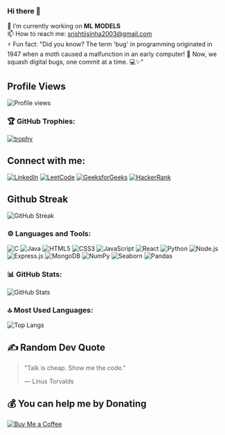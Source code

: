 ### Hi there 👋

🔭 I’m currently working on **ML** **MODELS**   
📫 How to reach me: [srishtiisinha2003@gmail.com](mailto:srishtiisinha2003@gmail.com)  
⚡ Fun fact: "Did you know? The term 'bug' in programming originated in 1947 when a moth caused a malfunction in   an early computer! 🐛 Now, we squash digital bugs, one commit at a time. 💻✨"

## Profile Views
![Profile views](https://komarev.com/ghpvc/?username=SrishtiSinha2003&color=brightgreen)


### 🏆 GitHub Trophies:
[![trophy](https://github-profile-trophy.vercel.app/?username=SrishtiSinha2003)](https://github.com/SrishtiSinha2003/github-profile-trophy)


## Connect with me:
[![LinkedIn](https://img.shields.io/badge/LinkedIn-%230077B5.svg?style=for-the-badge&logo=linkedin&logoColor=white)](https://linkedin.com/in/srishti-sinha-06aug082003/)
[![LeetCode](https://img.shields.io/badge/LeetCode-%23FFA116.svg?style=for-the-badge&logo=leetcode&logoColor=black)](https://leetcode.com/u/gHKCUzkWji/)
[![GeeksforGeeks](https://img.shields.io/badge/GeeksforGeeks-%2300C853.svg?style=for-the-badge&logo=geeksforgeeks&logoColor=white)](https://auth.geeksforgeeks.org/user/msdianvvtn7/)
[![HackerRank](https://img.shields.io/badge/HackerRank-%232EC866.svg?style=for-the-badge&logo=hackerrank&logoColor=white)](https://www.hackerrank.com/profile/msdianvarsha)

## Github Streak
![GitHub Streak](https://github-readme-streak-stats.herokuapp.com/?userSrishtiSinha2003)




### ⚙️ Languages and Tools:

![C](https://img.shields.io/badge/C-%2300599C.svg?style=for-the-badge&logo=c&logoColor=white)
![Java](https://img.shields.io/badge/Java-%23ED8B00.svg?style=for-the-badge&logo=java&logoColor=white)
![HTML5](https://img.shields.io/badge/HTML5-%23E34F26.svg?style=for-the-badge&logo=html5&logoColor=white)
![CSS3](https://img.shields.io/badge/CSS3-%231572B6.svg?style=for-the-badge&logo=css3&logoColor=white)
![JavaScript](https://img.shields.io/badge/JavaScript-%23F7DF1E.svg?style=for-the-badge&logo=javascript&logoColor=black)
![React](https://img.shields.io/badge/React-%2361DAFB.svg?style=for-the-badge&logo=react&logoColor=black)
![Python](https://img.shields.io/badge/Python-3670A0?style=for-the-badge&logo=python&logoColor=ffdd54)
![Node.js](https://img.shields.io/badge/Node.js-6DA55F?style=for-the-badge&logo=node.js&logoColor=white)
![Express.js](https://img.shields.io/badge/Express.js-%23404d59.svg?style=for-the-badge&logo=express&logoColor=%2361DAFB)
![MongoDB](https://img.shields.io/badge/MongoDB-%2347A248.svg?style=for-the-badge&logo=mongodb&logoColor=white)
![NumPy](https://img.shields.io/badge/NumPy-%23013243.svg?style=for-the-badge&logo=numpy&logoColor=white)
![Seaborn](https://img.shields.io/badge/Seaborn-%23013243.svg?style=for-the-badge&logo=seaborn&logoColor=white)
![Pandas](https://img.shields.io/badge/Pandas-%23150458.svg?style=for-the-badge&logo=pandas&logoColor=white)


### 📊 GitHub Stats:
![GitHub Stats](https://github-readme-stats.vercel.app/api?username=SrishtiSinha2003&show_icons=true&theme=radical)

### 🔝 Most Used Languages:
![Top Langs](https://github-readme-stats.vercel.app/api/top-langs/?username=SrishtiSinha2003&layout=compact)



## ✍️ Random Dev Quote
> "Talk is cheap. Show me the code."
>
> — Linus Torvalds


## 💰 You can help me by Donating

[![Buy Me a Coffee](https://img.shields.io/badge/Buy_Me_A_Coffee-yellow?style=flat-square&logo=buy-me-a-coffee)](https://www.buymeacoffee.com/SrishtiSinha2003)

